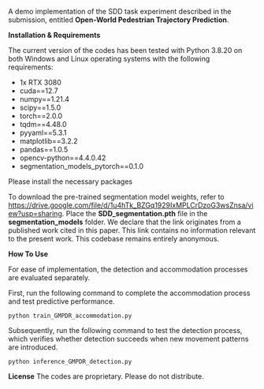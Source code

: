A demo implementation of the SDD task experiment described in the submission, entitled **Open-World Pedestrian Trajectory Prediction**.



**Installation & Requirements**

The current version of the codes has been tested with Python 3.8.20 on both Windows and Linux operating systems with the following requirements:

- 1x RTX 3080
- cuda==12.7
- numpy==1.21.4
- scipy==1.5.0
- torch==2.0.0
- tqdm==4.48.0
- pyyaml==5.3.1
- matplotlib==3.2.2
- pandas==1.0.5
- opencv-python==4.4.0.42
- segmentation_models_pytorch==0.1.0

Please install the necessary packages


To download the pre-trained segmentation model weights, refer to https://drive.google.com/file/d/1u4hTk_BZGq1929IxMPLCrDzoG3wsZnsa/view?usp=sharing. Place the **SDD_segmentation.pth** file in the **segmentation_models** folder.
We declare that the link originates from a published work cited in this paper. This link contains no information relevant to the present work. This codebase remains entirely anonymous.




**How To Use**

For ease of implementation, the detection and accommodation processes are evaluated separately. 

First, run the following command to complete the accommodation process and test predictive performance. 

`python train_GMPDR_accommodation.py`

Subsequently, run the following command to test the detection process, which verifies whether detection succeeds when new movement patterns are introduced.

``python inference_GMPDR_detection.py``



**License**
The codes are proprietary. Please do not distribute.

